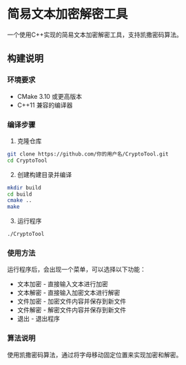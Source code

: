 # 简易文本加密解密工具
一个使用C++实现的简易文本加密解密工具，支持凯撒密码算法。
## 构建说明
### 环境要求
- CMake 3.10 或更高版本
- C++11 兼容的编译器
### 编译步骤
1. 克隆仓库
```bash
git clone https://github.com/你的用户名/CryptoTool.git
cd CryptoTool
```
2. 创建构建目录并编译
```bash
mkdir build
cd build
cmake ..
make
```
3. 运行程序
```bash
./CryptoTool
```
### 使用方法
运行程序后，会出现一个菜单，可以选择以下功能：
* 文本加密 - 直接输入文本进行加密
* 文本解密 - 直接输入加密文本进行解密
* 文件加密 - 加密文件内容并保存到新文件
* 文件解密 - 解密文件内容并保存到新文件
* 退出 - 退出程序
### 算法说明
使用凯撒密码算法，通过将字母移动固定位置来实现加密和解密。
